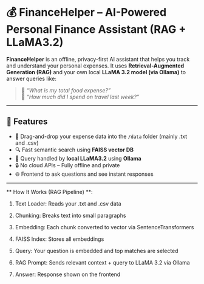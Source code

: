 # 💰 FinanceHelper – AI-Powered Personal Finance Assistant (RAG + LLaMA3.2)

**FinanceHelper** is an offline, privacy-first AI assistant that helps you track and understand your personal expenses. It uses **Retrieval-Augmented Generation (RAG)** 
and your own local **LLaMA 3.2 model (via Ollama)** to answer queries like:

> 🧠 *“What is my total food expense?”*  
> 🧠 *“How much did I spend on travel last week?”*

---

## 🚀 Features

- 📂 Drag-and-drop your expense data into the `/data` folder (mainly .txt and .csv)
- 🔍 Fast semantic search using **FAISS vector DB**
- 🧠 Query handled by **local LLaMA3.2** using **Ollama**
- 🔒 No cloud APIs – Fully offline and private
- 🌐 Frontend to ask questions and see instant responses

---

** How It Works (RAG Pipeline) **:

1) Text Loader: Reads your .txt and .csv data

2) Chunking: Breaks text into small paragraphs

3) Embedding: Each chunk converted to vector via SentenceTransformers

4) FAISS Index: Stores all embeddings

5) Query: Your question is embedded and top matches are selected

6) RAG Prompt: Sends relevant context + query to LLaMA 3.2 via Ollama

7) Answer: Response shown on the frontend




